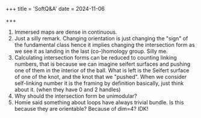 +++
title = 'SoftQ&A'
date = 2024-11-06

+++

1. Immersed maps are dense in continuous.
2. Just a silly remark. Changing orientation is just changing the "sign" of the fundamental class hence it implies changing the intersection form as we see it as landing in the last (co-)homology group. Silly me.
3. Calculating intersection forms can be reduced to counting linking numbers, that is because we can imagine seifert surfaces and pushing one of them in the interior of the ball. What is left is the Seifert surface of one of the knot, and the knot that we "pushed". When we consider self-linking number it is the framing by definition basically, just think about it. (when they have 0 and 2 handles)
4. Why should the intersection form be unimodular?
5. Homie said something about loops have always trivial bundle. Is this because they are orientable? Because of dim=4? IDK!